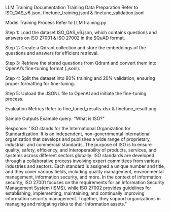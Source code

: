 LLM Training Documentation
Training Data Preparation
Refer to ISO_QAS_v6.json, finetune_training.jsonl & finetune_validation.jsonl

Model Training Process
Refer to LLM training.py

Step 1: Load the dataset ISO_QAS_v6.json, which contains questions and answers on ISO 27001 & ISO 27002 in the SQuAD format.

Step 2: Create a Qdrant collection and store the embeddings of the questions and answers for efficient retrieval.

Step 3: Retrieve the stored questions from Qdrant and convert them into OpenAI’s fine-tuning format (.jsonl).

Step 4: Split the dataset into 80% training and 20% validation, ensuring proper formatting for fine-tuning.

Step 5: Upload the JSONL file to OpenAI and initiate the fine-tuning process.

Evaluation Metrics
Refer to fine_tuned_results.xlsx & finetune_result.png

Sample Outputs
Example query: "What is ISO?"

Response: "ISO stands for the International Organization for Standardization. It is an independent, non-governmental international organization that develops and publishes a wide range of proprietary, industrial, and commercial standards. The purpose of ISO is to ensure quality, safety, efficiency, and interoperability of products, services, and systems across different sectors globally. ISO standards are developed through a collaborative process involving expert committees from various industries and sectors. Each standard is assigned a unique number and title, and they cover various fields, including quality management, environmental management, information security, and more. In the context of information security, ISO 27001 focuses on the requirements for an Information Security Management System (ISMS), while ISO 27002 provides guidelines for establishing, implementing, maintaining, and continually improving information security management. Together, they support organizations in managing and mitigating risks to their information assets." 
